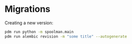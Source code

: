 # Migrations

Creating a new version:
```bash
pdm run python -m spoolman.main
pdm run alembic revision -m "some title" --autogenerate
```
